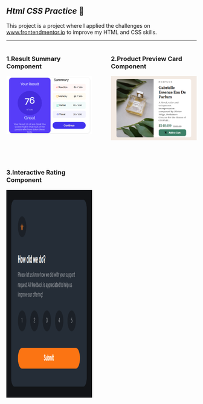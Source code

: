  ## ***Html CSS Practice*** :triangular_flag_on_post:

This project is a project where I applied the challenges on www.frontendmentor.io to improve my HTML and CSS skills.

---
<div class="container" style="display: grid;
    grid-template-columns: 1fr 1fr;
    gap: 50px;">
    <div class="item">
        <h3> 1.Result Summary Component</h3>
        <img src="/component-images/1.png" alt="" style="width:550px;height:550x">
    </div>
    <div class="item">
        <h3> 2.Product Preview Card Component</h3>
        <img src="/component-images/2.png" alt="" style="width:550px;height:550x">
    </div>
    <div class="item">
        <h3> 3.Interactive Rating Component</h3>
        <img src="/component-images/3.png" alt="" style="width:550px;height:550px">
    </div>
</div>
